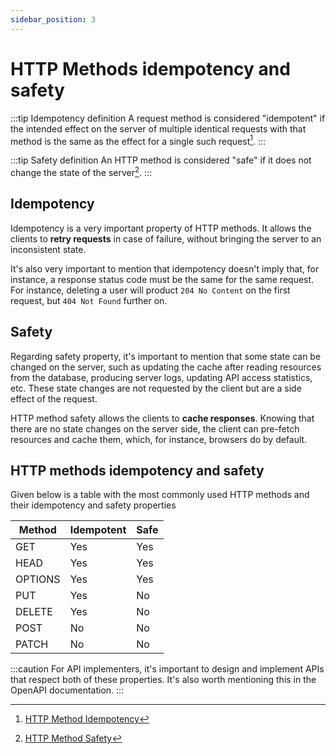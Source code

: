 ```yaml
---
sidebar_position: 3
---
```


# HTTP Methods idempotency and safety

:::tip Idempotency definition
A request method is considered "idempotent" if the intended effect on the server of multiple identical requests with that method is the
same as the effect for a single such request[^1].
:::

:::tip Safety definition
An HTTP method is considered "safe" if it does not change the state of the server[^2].
:::

## Idempotency

Idempotency is a very important property of HTTP methods. It allows the clients to **retry requests** in case of failure, without bringing
the server to an inconsistent state.

It's also very important to mention that idempotency doesn't imply that, for instance, a response status code must
be the same for the same request. For instance, deleting a user will product `204 No Content` on the first request, but `404 Not Found` further on.

## Safety

Regarding safety property, it's important to mention that some state can be changed on the server, such as updating the cache after reading resources from the database, producing server logs, updating API access statistics, etc. These state changes are not requested by the client but are a side effect of the
request.

HTTP method safety allows the clients to **cache responses**. Knowing that there are no state changes on the server side, the client can pre-fetch resources and cache them,
which, for instance, browsers do by default.


## HTTP methods idempotency and safety

Given below is a table with the most commonly used HTTP methods and their idempotency and safety properties

| Method | Idempotent | Safe |
|--------|------------|------|
| GET    | Yes        | Yes  |
| HEAD   | Yes        | Yes  |
| OPTIONS| Yes        | Yes  |
| PUT    | Yes        | No   |
| DELETE | Yes        | No   |
| POST   | No         | No   |
| PATCH  | No         | No   |

:::caution
For API implementers, it's important to design and implement APIs that respect both of these properties.
It's also worth mentioning this in the OpenAPI documentation.
:::

[^1]: [HTTP Method Idempotency](https://tools.ietf.org/html/rfc7231#section-4.2.2)
[^2]: [HTTP Method Safety](https://developer.mozilla.org/en-US/docs/Glossary/Safe/HTTP)
